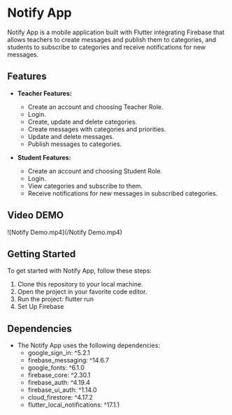 # Notify App

Notify App is a mobile application built with Flutter integrating Firebase that allows teachers to create messages and publish them to categories, and students to subscribe to categories and receive notifications for new messages.

## Features

- **Teacher Features:**
  - Create an account and choosing Teacher Role.
  - Login.
  - Create, update and delete categories.
  - Create messages with categories and priorities.
  - Update and delete messages.
  - Publish messages to categories.

- **Student Features:**
  - Create an account and choosing Student Role.
  - Login.
  - View categories and subscribe to them.
  - Receive notifications for new messages in subscribed categories.
## Video DEMO
![Notify Demo.mp4](/Notify Demo.mp4)

## Getting Started

To get started with Notify App, follow these steps:

1. Clone this repository to your local machine.
2. Open the project in your favorite code editor.
3. Run the project: flutter run
4. Set Up Firebase

## Dependencies
- The Notify App uses the following dependencies:
   *  google_sign_in: ^5.2.1
   *    firebase_messaging: ^14.6.7
   *    google_fonts: ^6.1.0
   *    firebase_core: ^2.30.1
   *    firebase_auth: ^4.19.4
   *    firebase_ui_auth: ^1.14.0
   *    cloud_firestore: ^4.17.2
   *    flutter_local_notifications: ^17.1.1
